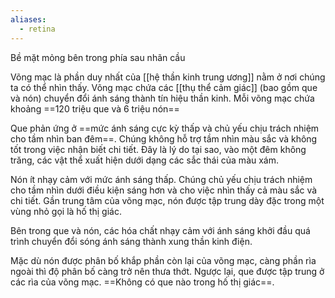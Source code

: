 ```yaml
---
aliases:
  - retina
---
```

Bề mặt mỏng bên trong phía sau nhãn cầu

Võng mạc là phần duy nhất của [[hệ thần kinh trung ương]] nằm ở nơi chúng ta có thể nhìn thấy. Võng mạc chứa các [[thụ thể cảm giác]] (bao gồm que và nón) chuyển đổi ánh sáng thành tín hiệu thần kinh. Mỗi võng mạc chứa khoảng ==120 triệu que và 6 triệu nón==

Que phản ứng ở ==mức ánh sáng cực kỳ thấp và chủ yếu chịu trách nhiệm cho tầm nhìn ban đêm==. Chúng không hỗ trợ tầm nhìn màu sắc và không tốt trong việc nhận biết chi tiết. Đây là lý do tại sao, vào một đêm không trăng, các vật thể xuất hiện dưới dạng các sắc thái của màu xám. 

Nón ít nhạy cảm với mức ánh sáng thấp. Chúng chủ yếu chịu trách nhiệm cho tầm nhìn dưới điều kiện sáng hơn và cho việc nhìn thấy cả màu sắc và chi tiết. Gần trung tâm của võng mạc, nón được tập trung dày đặc trong một vùng nhỏ gọi là hố thị giác.

Bên trong que và nón, các hóa chất nhạy cảm với ánh sáng khởi đầu quá trình chuyển đổi sóng ánh sáng thành xung thần kinh điện. 

 Mặc dù nón được phân bố khắp phần còn lại của võng mạc, càng phần rìa ngoài thì độ phân bố càng trở nên thưa thớt. Ngược lại, que được tập trung ở các rìa của võng mạc. ==Không có que nào trong hố thị giác==. 
